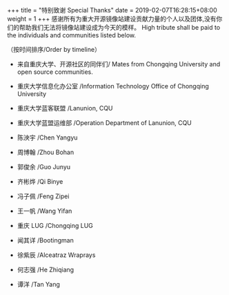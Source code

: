+++
title = "特别致谢 Special Thanks"
date =  2019-02-07T16:28:15+08:00
weight = 1
+++
感谢所有为重大开源镜像站建设贡献力量的个人以及团体,没有你们的帮助我们无法将镜像站建设成为今天的模样。
High tribute shall be paid to the individuals and communities listed below.

（按时间排序/Order by timeline）

- 来自重庆大学、开源社区的同伴们/
  Mates from Chongqing University and open source communities.

- 重庆大学信息化办公室  /Information Technology Office of Chongqing University
- 重庆大学蓝客联盟     /Lanunion, CQU
- 重庆大学蓝盟运维部	/Operation Department of Lanunion, CQU

- 陈泱宇             /Chen Yangyu
- 周博翰             /Zhou Bohan
- 郭俊余	     /Guo Junyu
- 齐彬烨             /Qi Binye
- 冯子佩             /Feng Zipei
- 王一帆             /Wang Yifan
- 重庆 LUG           /Chongqing LUG
- 闻其详             /Bootingman
- 徐紫辰              /Alceatraz Wraprays
- 何志强            /He Zhiqiang
- 谭洋              /Tan Yang
